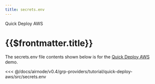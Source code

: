 ```yaml
---
title: secrets.env
---
```


<TitleSpan>Quick Deploy AWS</TitleSpan>

# {{$frontmatter.title}}

The secrets.env file contents shown below is for the [Quick Deploy AWS](./)
demo.

<!-- prettier-ignore -->
<<< @/docs/airnode/v0.4/grp-providers/tutorial/quick-deploy-aws/src/secrets.env
